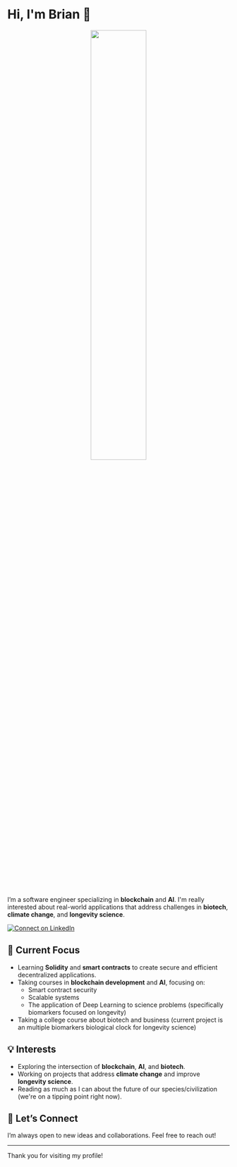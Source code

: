 # Hi, I'm Brian 👋

<div id="header" align="center">
  <img src="https://i.giphy.com/media/v1.Y2lkPTc5MGI3NjExczVrczl1ZjJtc2JrMXo5c3k3a24xc2prdmJyNnh5bWR5aWxubzdvNiZlcD12MV9pbnRlcm5hbF9naWZfYnlfaWQmY3Q9Zw/3oz8xA07HKwLlpPUkM/giphy.gif" width="50%"/>
</div>

I’m a software engineer specializing in **blockchain** and **AI**. I'm really interested about real-world applications that address challenges in **biotech**, **climate change**, and **longevity science**.

<a href="https://www.linkedin.com/in/brian-rey/" target="_blank">
    <img src="https://img.shields.io/badge/-connect%20on%20linkedin-blue?logo=linkedin&style=for-the-badge" alt="Connect on LinkedIn" />
</a>


## 🌱 Current Focus
- Learning **Solidity** and **smart contracts** to create secure and efficient decentralized applications.
- Taking courses in **blockchain development** and **AI**, focusing on:
  - Smart contract security
  - Scalable systems
  - The application of Deep Learning to science problems (specifically biomarkers focused on longevity)
- Taking a college course about biotech and business (current project is an multiple biomarkers biological clock for longevity science)

## 💡 Interests

- Exploring the intersection of **blockchain**, **AI**, and **biotech**.
- Working on projects that address **climate change** and improve **longevity science**.
- Reading as much as I can about the future of our species/civilization (we're on a tipping point right now).

## 🚀 Let’s Connect

I’m always open to new ideas and collaborations. Feel free to reach out!

---

Thank you for visiting my profile!
